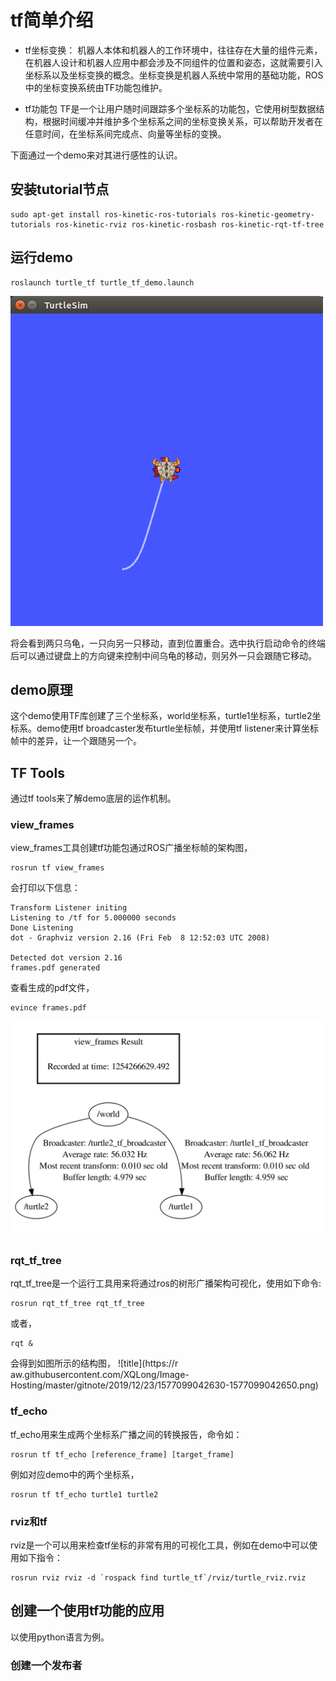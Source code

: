 # tf简单介绍

- tf坐标变换：
机器人本体和机器人的工作环境中，往往存在大量的组件元素，在机器人设计和机器人应用中都会涉及不同组件的位置和姿态，这就需要引入坐标系以及坐标变换的概念。坐标变换是机器人系统中常用的基础功能，ROS中的坐标变换系统由TF功能包维护。

- tf功能包
TF是一个让用户随时间跟踪多个坐标系的功能包，它使用树型数据结构，根据时间缓冲并维护多个坐标系之间的坐标变换关系，可以帮助开发者在任意时间，在坐标系间完成点、向量等坐标的变换。

下面通过一个demo来对其进行感性的认识。

## 安装tutorial节点

```
sudo apt-get install ros-kinetic-ros-tutorials ros-kinetic-geometry-tutorials ros-kinetic-rviz ros-kinetic-rosbash ros-kinetic-rqt-tf-tree
```
## 运行demo

```
roslaunch turtle_tf turtle_tf_demo.launch
```
![title](https://raw.githubusercontent.com/XQLong/Image-Hosting/master/gitnote/2019/12/23/1577084808998-1577084809506.png)

将会看到两只乌龟，一只向另一只移动，直到位置重合。选中执行启动命令的终端后可以通过键盘上的方向键来控制中间乌龟的移动，则另外一只会跟随它移动。

## demo原理

这个demo使用TF库创建了三个坐标系，world坐标系，turtle1坐标系，turtle2坐标系。demo使用tf broadcaster发布turtle坐标帧，并使用tf listener来计算坐标帧中的差异，让一个跟随另一个。

## TF Tools

通过tf tools来了解demo底层的运作机制。

### view_frames

view_frames工具创建tf功能包通过ROS广播坐标帧的架构图，

```
rosrun tf view_frames
```
会打印以下信息：
```
Transform Listener initing
Listening to /tf for 5.000000 seconds
Done Listening
dot - Graphviz version 2.16 (Fri Feb  8 12:52:03 UTC 2008)

Detected dot version 2.16
frames.pdf generated
```

查看生成的pdf文件，

```
evince frames.pdf
```

![title](https://raw.githubusercontent.com/XQLong/Image-Hosting/master/gitnote/2019/12/23/1577094172929-1577094172945.png)

### rqt_tf_tree

rqt_tf_tree是一个运行工具用来将通过ros的树形广播架构可视化，使用如下命令:

```
rosrun rqt_tf_tree rqt_tf_tree
```
或者，
```
rqt &
```
会得到如图所示的结构图，
![title](https://r aw.githubusercontent.com/XQLong/Image-Hosting/master/gitnote/2019/12/23/1577099042630-1577099042650.png)

### tf_echo

tf_echo用来生成两个坐标系广播之间的转换报告，命令如：
```
rosrun tf tf_echo [reference_frame] [target_frame]
```
例如对应demo中的两个坐标系，
```
rosrun tf tf_echo turtle1 turtle2
```

### rviz和tf

rviz是一个可以用来检查tf坐标的非常有用的可视化工具，例如在demo中可以使用如下指令：

```
rosrun rviz rviz -d `rospack find turtle_tf`/rviz/turtle_rviz.rviz
```
## 创建一个使用tf功能的应用

以使用python语言为例。
### 创建一个发布者
